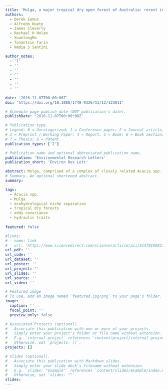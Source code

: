 ```yaml
---
title: 'Mulga, a major tropical dry open forest of Australia: recent insights to carbon and water fluxes'
authors:
  - Derek Eamus
  - Alfredo Huete
  - James Cleverly
  - Rachael H Nolan
  - XuanlongMa
  - Tonantzin Tarin
  - Nadia S Santini

author_notes:
  - '1'
  - ''
  - ''
  - ''
  - ''
  - ''
  - ''

date: '2016-11-07T00:00:00Z'
doi: 'https://doi.org/10.1088/1748-9326/11/12/125011'

# Schedule page publish date (NOT publication's date).
publishDate: '2016-11-07T00:00:00Z'

# Publication type.
# Legend: 0 = Uncategorized; 1 = Conference paper; 2 = Journal article;
# 3 = Preprint / Working Paper; 4 = Report; 5 = Book; 6 = Book section;
# 7 = Thesis; 8 = Patent
publication_types: ['2']

# Publication name and optional abbreviated publication name.
publication: 'Environmental Research Letters'
publication_short: 'Environ Res Lett'

abstract: Mulga, comprised of a complex of closely related Acacia spp., grades from a low open forest to tall shrublands in tropical and sub-tropical arid and semi-arid regions of Australia and experiences warm-to-hot annual temperatures and a pronounced dry season. This short synthesis of current knowledge briefly outlines the causes of the extreme variability in rainfall characteristic of much of central Australia, and then discusses the patterns and drivers of variability in carbon and water fluxes of a central Australian low open Mulga forest. Variation in phenology and the impact of differences in the amount and timing of precipitation on vegetation function are then discussed. We use field observations, with particular emphasis on eddy covariance data, coupled with modelling and remote sensing products to interpret inter-seasonal and inter-annual patterns in the behaviour of this ecosystem. We show that Mulga can vary between periods of near carbon neutrality to periods of being a significant sink or source for carbon, depending on both the amount and timing of rainfall. Further, we demonstrate that Mulga contributed significantly to the 2011 global land sink anomaly, a result ascribed to the exceptional rainfall of 2010/2011. Finally, we compare and contrast the hydraulic traits of three tree species growing close to the Mulga and show how each species uses different combinations of trait strategies (for example, sapwood density, xylem vessel implosion resistance, phenological guild, access to groundwater and Huber value) to co-exist in this semi-arid environment. Understanding the inter-annual variability in functional behaviour of this important arid-zone biome and mechanisms underlying species co-existence will increase our ability to predict trajectories of carbon and water balances for future changing climates.
# Summary. An optional shortened abstract.
summary: 

tags:
  - Acacia spp.
  - Mulga
  - ecohydrological niche separation
  - tropical dry forests
  - eddy covariance
  - hydraulic traits
  
featured: false

#links:
# - name: link
#   url: 'https://www.sciencedirect.com/science/article/pii/S1470160X21006658'
url_pdf: ''
url_code: ''
url_dataset: ''
url_poster: ''
url_project: ''
url_slides: ''
url_source: ''
url_video: ''

# Featured image
# To use, add an image named `featured.jpg/png` to your page's folder.
image:
  caption: ''
  focal_point: ''
  preview_only: false

# Associated Projects (optional).
#   Associate this publication with one or more of your projects.
#   Simply enter your project's folder or file name without extension.
#   E.g. `internal-project` references `content/project/internal-project/index.md`.
#   Otherwise, set `projects: []`.
projects: []

# Slides (optional).
#   Associate this publication with Markdown slides.
#   Simply enter your slide deck's filename without extension.
#   E.g. `slides: "example"` references `content/slides/example/index.md`.
#   Otherwise, set `slides: ""`.
slides:
---
```


